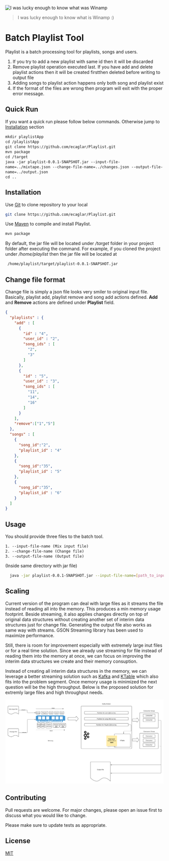 ![I was lucky enough to know what was Winamp](https://cdn.theatlantic.com/thumbor/4z2POkjuJrgRnOXLyL9-ttxFJmA=/570x243/media/img/posts/2013/12/winamp/original.jpg)

> I was lucky enough to know what is Winamp :)

# Batch Playlist Tool

Playlist is a batch processing tool for playlists, songs and users.

1. If you try to add a new playlist with same id then it will be discarded
2. Remove playlist operation executed last. If you have add and delete playlist actions then it will be created firstthen deleted before writing to output file
3. Adding songs to playlist action happens only both song and playlist exist
4. If the format of the files are wrong then program will exit with the proper error message.


## Quick Run
If you want a quick run please follow below commands. Otherwise jump to [Installation](https://github.com/ecaglar/Playlist/blob/main/README.md#installation) section

```
mkdir playlistApp
cd /playlistApp
git clone https://github.com/ecaglar/Playlist.git
mvn package
cd /target
java -jar playlist-0.0.1-SNAPSHOT.jar --input-file-name=../mixtape.json --change-file-name=../changes.json --output-file-name=../output.json
cd ..
```

## Installation

Use  [Git](https://git-scm.com/) to clone repository to your local

```bash
git clone https://github.com/ecaglar/Playlist.git
```

Use  [Maven](https://maven.apache.org/) to compile and install Playlist.

```bash
mvn package
```
By default, the jar file will be located under */target* folder in your project folder after executing the command.
For example, if you cloned the project under */home/playlist* then the jar file will be located at
```bash
 /home/playlist/target/playlist-0.0.1-SNAPSHOT.jar
 ```
 
## Change file format

Change file is simply a json file looks very smiler to original input file. Basically, playlist add, playlist remove and song add actions defined.
**Add** and **Remove** actions are defined under **Playlist** field. 

```json
{
  "playlists" : {
    "add" : [
      {
        "id" : "4",
        "user_id" : "2",
        "song_ids" : [
          "2",
          "3"
        ]
      },
      {
        "id" : "5",
        "user_id" : "3",
        "song_ids" : [
          "11",
          "14",
          "16"
        ]
      }
    ],
    "remove":["1","5"]
  },
  "songs" : [
    {
      "song_id":"2",
      "playlist_id" : "4"
    },
    {
      "song_id":"35",
      "playlist_id" : "5"
    },
    {
      "song_id":"35",
      "playlist_id" : "6"
    }
  ]
}

```

## Usage

You should provide three files to the batch tool.
```
1. --input-file-name (Mix input file)
2. --change-file-name (Change file)
3. --output-file-name (Output file)
```

(Inside same directory with jar file)

```bash
  java -jar playlist-0.0.1-SNAPSHOT.jar --input-file-name=[path_to_input_file] --change-file-name=[path-to-change_file] --output-file-name=[path_to_output_file]
```

## Scaling

Current version of the program can deal with large files as it streams the file instead of reading all into the memory. This produces a min memory usage footprint. Beside streaming, it also applies changes directly on top of original data structures without creating another set of interim data structures just for change file. Generating the output file also works as same way with streams. GSON Streaming library has been used to maximize performance. 

Still, there is room for improvement especially with extremely large inut files or for a real time solution. Since we already use streaming for file instead of reading them into the memory at once, we can focus on improving the interim data structures we create and their memory consuption.

Instead of creating all interim data structures in the memory, we can leverage a better streaming solution such as [Kafka](https://kafka.apache.org/) and [KTable](https://www.confluent.io/blog/kafka-streams-tables-part-1-event-streaming) which also fits into the problem segment. Once memory usage is minimized the next question will be the high throughput. Below is the proposed solution for extremly large files and high throughput needs. 

![Scale](https://github.com/ecaglar/Playlist/blob/main/Scale2.png)

## Contributing
Pull requests are welcome. For major changes, please open an issue first to discuss what you would like to change.

Please make sure to update tests as appropriate.

## License
[MIT](https://choosealicense.com/licenses/mit/)
